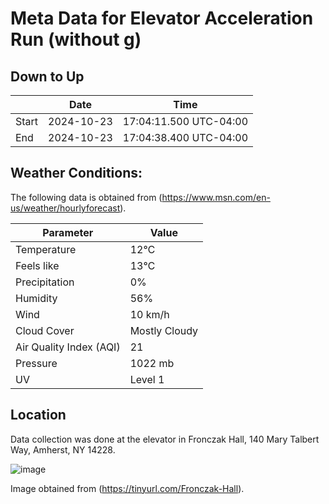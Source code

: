 # Meta Data for Elevator Acceleration Run (without g)

## Down to Up

|                | **Date**               | **Time**                      |
|----------------|------------------------|-------------------------------|
| Start          | 2024-10-23             | 17:04:11.500 UTC-04:00       |
| End            | 2024-10-23             | 17:04:38.400 UTC-04:00       |

## Weather Conditions:

The following data is obtained from (https://www.msn.com/en-us/weather/hourlyforecast).

| **Parameter**                     | **Value**        |
|-----------------------------------|------------------|
| Temperature                       | 12℃              |
| Feels like                       | 13℃              |
| Precipitation                    | 0%               |
| Humidity                         | 56%              |
| Wind                             | 10 km/h          |
| Cloud Cover                      | Mostly Cloudy     |
| Air Quality Index (AQI)         | 21               |
| Pressure                         | 1022 mb          |
| UV                               | Level 1          |


## Location
Data collection was done at the elevator in Fronczak Hall, 140 Mary Talbert Way, Amherst, NY 14228.

![image](https://github.com/user-attachments/assets/f83e6aab-95a5-4d5e-bcf7-bb13e949e87b)


Image obtained from (https://tinyurl.com/Fronczak-Hall).
